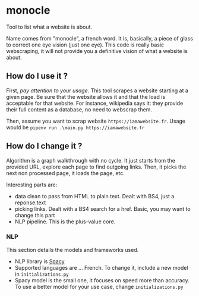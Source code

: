 # monocle

Tool to list what a website is about. 

Name comes from "monocle", a french word. 
It is, basically, a piece of glass to correct one eye vision (just one eye). 
This code is really basic webscraping, it will not provide you a definitive vision of what a website is about. 

## How do I use it ? 

First, *pay attention to your usage*. 
This tool scrapes a website starting at a given page. 
Be sure that the website allows it and that the load is acceptable for that website. 
For instance, wikipedia says it: they provide their full content as a database, no need to webscrap them. 


Then, assume you want to scrap website `https://iamawebsite.fr`. 
Usage would be `pipenv run .\main.py https://iamawebsite.fr` 

## How do I change it ?

Algorithm is a graph walkthrough with no cycle. 
It just starts from the provided URL, explore each page to find outgoing links. 
Then, it picks the next non processed page, it loads the page, etc. 

Interesting parts are:
* data clean to pass from HTML to plain text. Dealt with BS4, just a reponse.text
* picking links. Dealt with a BS4 search for a href. Basic, you may want to change this part
* NLP pipeline. This is the plus-value core. 

### NLP 

This section details the models and frameworks used. 

* NLP library is [Spacy](https://spacy.io/) 
* Supported languages are ... French. To change it, include a new model in `initializations.py`
* Spacy model is the small one, it focuses on speed more than accuracy. To use a better model for your use case, change `initializations.py`

